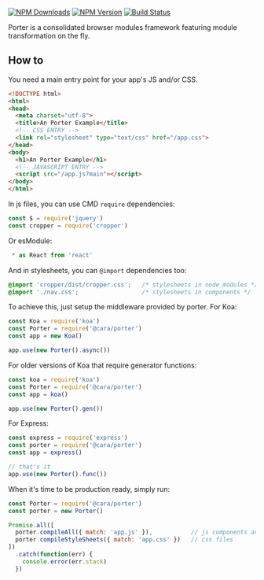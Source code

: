 [![NPM Downloads](https://img.shields.io/npm/dm/@cara/porter.svg?style=flat)](https://www.npmjs.com/package/@cara/porter)
[![NPM Version](http://img.shields.io/npm/v/@cara/porter.svg?style=flat)](https://www.npmjs.com/package/@cara/porter)
[![Build Status](https://travis-ci.org/erzu/porter.svg)](https://travis-ci.org/erzu/porter)

Porter is a consolidated browser modules framework featuring module transformation on the fly.

## How to

You need a main entry point for your app's JS and/or CSS.

```html
<!DOCTYPE html>
<html>
<head>
  <meta charset="utf-8">
  <title>An Porter Example</title>
  <!-- CSS ENTRY -->
  <link rel="stylesheet" type="text/css" href="/app.css">
</head>
<body>
  <h1>An Porter Example</h1>
  <!-- JAVASCRIPT ENTRY -->
  <script src="/app.js?main"></script>
</body>
</html>
```

In js files, you can use CMD `require` dependencies:

```js
const $ = require('jquery')
const cropper = require('cropper')
```

Or esModule:

```js
 * as React from 'react'
```

And in stylesheets, you can `@import` dependencies too:

```css
@import 'cropper/dist/cropper.css';   /* stylesheets in node_modules */
@import './nav.css';                  /* stylesheets in components */
```

To achieve this, just setup the middleware provided by porter. For Koa:

```js
const Koa = require('koa')
const Porter = require('@cara/porter')
const app = new Koa()

app.use(new Porter().async())
```

For older versions of Koa that require generator functions:

```js
const koa = require('koa')
const Porter = require('@cara/porter')
const app = koa()

app.use(new Porter().gen())
```

For Express:

```js
const express = require('express')
const porter = require('@cara/porter')
const app = express()

// that's it
app.use(new Porter().func())
```

When it's time to be production ready, simply run:

```js
const Porter = require('@cara/porter')
const porter = new Porter()

Promise.all([
  porter.compileAll({ match: 'app.js' }),           // js components and modules
  porter.compileStyleSheets({ match: 'app.css' })   // css files
])
  .catch(function(err) {
    console.error(err.stack)
  })
```
